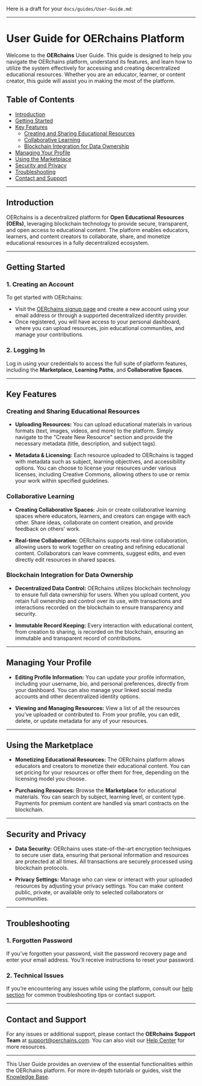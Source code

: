 Here is a draft for your `docs/guides/User-Guide.md`:

---

# User Guide for OERchains Platform

Welcome to the **OERchains** User Guide. This guide is designed to help you navigate the OERchains platform, understand its features, and learn how to utilize the system effectively for accessing and creating decentralized educational resources. Whether you are an educator, learner, or content creator, this guide will assist you in making the most of the platform.

## Table of Contents
- [Introduction](#introduction)
- [Getting Started](#getting-started)
- [Key Features](#key-features)
  - [Creating and Sharing Educational Resources](#creating-and-sharing-educational-resources)
  - [Collaborative Learning](#collaborative-learning)
  - [Blockchain Integration for Data Ownership](#blockchain-integration-for-data-ownership)
- [Managing Your Profile](#managing-your-profile)
- [Using the Marketplace](#using-the-marketplace)
- [Security and Privacy](#security-and-privacy)
- [Troubleshooting](#troubleshooting)
- [Contact and Support](#contact-and-support)

---

## Introduction

OERchains is a decentralized platform for **Open Educational Resources (OERs)**, leveraging blockchain technology to provide secure, transparent, and open access to educational content. The platform enables educators, learners, and content creators to collaborate, share, and monetize educational resources in a fully decentralized ecosystem.

---

## Getting Started

### 1. **Creating an Account**

To get started with OERchains:
- Visit the [OERchains signup page](#) and create a new account using your email address or through a supported decentralized identity provider.
- Once registered, you will have access to your personal dashboard, where you can upload resources, join educational communities, and manage your contributions.

### 2. **Logging In**

Log in using your credentials to access the full suite of platform features, including the **Marketplace**, **Learning Paths**, and **Collaborative Spaces**.

---

## Key Features

### Creating and Sharing Educational Resources

- **Uploading Resources:** 
  You can upload educational materials in various formats (text, images, videos, and more) to the platform. Simply navigate to the "Create New Resource" section and provide the necessary metadata (title, description, and subject tags).
  
- **Metadata & Licensing:**
  Each resource uploaded to OERchains is tagged with metadata such as subject, learning objectives, and accessibility options. You can choose to license your resources under various licenses, including Creative Commons, allowing others to use or remix your work within specified guidelines.

### Collaborative Learning

- **Creating Collaborative Spaces:**
  Join or create collaborative learning spaces where educators, learners, and creators can engage with each other. Share ideas, collaborate on content creation, and provide feedback on others' work.

- **Real-time Collaboration:**
  OERchains supports real-time collaboration, allowing users to work together on creating and refining educational content. Collaborators can leave comments, suggest edits, and even directly edit resources in shared spaces.

### Blockchain Integration for Data Ownership

- **Decentralized Data Control:**
  OERchains utilizes blockchain technology to ensure full data ownership for users. When you upload content, you retain full ownership and control over its use, with transactions and interactions recorded on the blockchain to ensure transparency and security.

- **Immutable Record Keeping:**
  Every interaction with educational content, from creation to sharing, is recorded on the blockchain, ensuring an immutable and transparent record of contributions.

---

## Managing Your Profile

- **Editing Profile Information:**
  You can update your profile information, including your username, bio, and personal preferences, directly from your dashboard. You can also manage your linked social media accounts and other decentralized identity options.

- **Viewing and Managing Resources:**
  View a list of all the resources you’ve uploaded or contributed to. From your profile, you can edit, delete, or update metadata for any of your resources.

---

## Using the Marketplace

- **Monetizing Educational Resources:**
  The OERchains platform allows educators and creators to monetize their educational content. You can set pricing for your resources or offer them for free, depending on the licensing model you choose.
  
- **Purchasing Resources:**
  Browse the **Marketplace** for educational materials. You can search by subject, learning level, or content type. Payments for premium content are handled via smart contracts on the blockchain.

---

## Security and Privacy

- **Data Security:**
  OERchains uses state-of-the-art encryption techniques to secure user data, ensuring that personal information and resources are protected at all times. All transactions are securely processed using blockchain protocols.

- **Privacy Settings:**
  Manage who can view or interact with your uploaded resources by adjusting your privacy settings. You can make content public, private, or available only to selected collaborators or communities.

---

## Troubleshooting

### 1. **Forgotten Password**
If you’ve forgotten your password, visit the password recovery page and enter your email address. You’ll receive instructions to reset your password.

### 2. **Technical Issues**
If you’re encountering any issues while using the platform, consult our [help section](#) for common troubleshooting tips or contact support.

---

## Contact and Support

For any issues or additional support, please contact the **OERchains Support Team** at [support@oerchains.com](mailto:support@oerchains.com). You can also visit our [Help Center](#) for more resources.

---

This User Guide provides an overview of the essential functionalities within the OERchains platform. For more in-depth tutorials or guides, visit the [Knowledge Base](#).